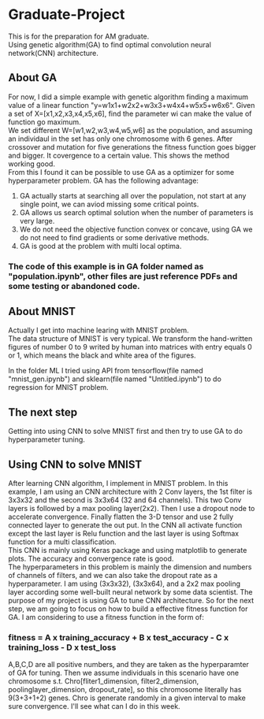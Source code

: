 # Graduate-Project
This is for the preparation for AM graduate.  
Using genetic algorithm(GA) to find optimal convolution neural network(CNN) architecture.   
## About GA  

For now, I did a simple example with genetic algorithm finding a maximum value of a linear function "y=w1x1+w2x2+w3x3+w4x4+w5x5+w6x6". Given a set of X=[x1,x2,x3,x4,x5,x6], find the parameter wi can make the value of function go maximum.   
We set different W=[w1,w2,w3,w4,w5,w6] as the population, and assuming an individaul in the set has only one chromosome with 6 genes. After crossover and mutation for five generations the fitness function goes bigger and bigger. It covergence to a certain value. This shows the method working good.  
From this I found it can be possible to use GA as a optimizer for some hyperparameter problem. GA has the following advantage:  
1. GA actually starts at searching all over the population, not start at any single point, we can aviod missing some critical points.  
2. GA allows us search optimal solution when the number of parameters is very large.  
3. We do not need the objective function convex or concave, using GA we do not need to find gradients or some derivative methods.    
4. GA is good at the problem with multi local optima.
### The code of this example is in GA folder named as "population.ipynb", other files are just reference PDFs and some testing or abandoned code.  

## About MNIST
Actually I get into machine learing with MNIST problem.  
The data structure of MNIST is very typical. We transform the hand-written figures of number 0 to 9 writed by human into matrices with entry equals 0 or 1, which means the black and white area of the figures.  

In the folder ML I tried using API from tensorflow(file named "mnist_gen.ipynb") and sklearn(file named "Untitled.ipynb") to do regression for MNIST problem.  

## The next step
Getting into using CNN to solve MNIST first and then try to use GA to do hyperparameter tuning.

## Using CNN to solve MNIST
After learning CNN algorithm, I implement in MNIST problem. In this example, I am using an CNN architecture with 2 Conv layers, the 1st filter is 3x3x32 and the second is 3x3x64 (32 and 64 channels). This two Conv layers is followed by a max pooling layer(2x2). Then I use a dropout node to accelerate convergence. Finally flatten the 3-D tensor and use 2 fully connected  layer to generate the out put. In the CNN all activate function except the last layer is Relu function and the last layer is using Softmax function for a multi classification.  
This CNN is mainly using Keras package and using matplotlib to generate plots. The accuracy and convergence rate is good.  
The hyperparameters in this problem is mainly the dimension and numbers of channels of filters, and we can also take the dropout rate as a hyperparameter. I am using (3x3x32), (3x3x64), and a 2x2 max pooling layer according some well-built neural network by some data scientist. The purpose of my project is using GA to tune CNN architecture. So for the next step, we am going to focus on how to build a effective fitness function for GA. I am considering to use a fitness function in the form of:
###                     fitness = A x training_accuracy + B x test_accuracy - C x training_loss - D x test_loss 
A,B,C,D are all positive numbers, and they are taken as the hyperparamter of GA for tuning. Then we assume individuals in this scenario have one chromosome s.t. Chro[fliter1_dimension, filter2_dimension, poolinglayer_dimension, dropout_rate], so this chromosome literally has 9(3+3+1+2) genes. Chro is generate randomly in a given interval to make sure convergence. I'll see what can I do in this week.
